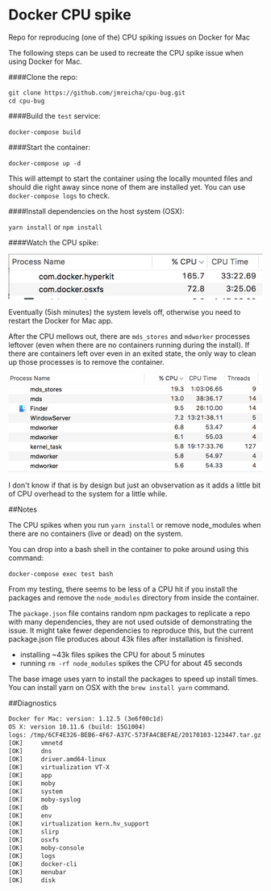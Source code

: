 # Docker CPU spike

Repo for reproducing (one of the) CPU spiking issues on Docker for Mac

The following steps can be used to recreate the CPU spike issue when using
Docker for Mac.

####Clone the repo:

```
git clone https://github.com/jmreicha/cpu-bug.git
cd cpu-bug
```

####Build the `test` service:

`docker-compose build`

####Start the container:

`docker-compose up -d`

This will attempt to start the container using the locally mounted files and
should die right away since none of them are installed yet.  You can use
`docker-compose logs` to check.

####Install dependencies on the host system (OSX):

`yarn install` or `npm install`

####Watch the CPU spike:

![cpu-spike](./cpu.png)

Eventually (5ish minutes) the system levels off, otherwise you need to restart
the Docker for Mac app.

After the CPU mellows out, there are `mds_stores` and `mdworker` processes leftover (even when there are no containers running during the install).  If there are containers left over even in an exited state, the only way to clean up those processes is to remove the container.

![mds_stores](./mds.png)

I don't know if that is by design but just an obvservation as it adds a little bit of CPU overhead to the system for a little while.

##Notes

The CPU spikes when you run `yarn install` or remove node_modules when there are no containers (live or dead) on the system.

You can drop into a bash shell in the container to poke around using this command:

`docker-compose exec test bash`

From my testing, there seems to be less of a CPU hit if you install the packages and remove the `node_modules` directory from inside the container.

The `package.json` file contains random npm packages to replicate a repo with
many dependencies, they are not used outside of demonstrating the issue.  It
might take fewer dependencies to reproduce this, but the current package.json
file produces about 43k files after installation is finished.

- installing ~43k files spikes the CPU for about 5 minutes
- running `rm -rf node_modules` spikes the CPU for about 45 seconds

The base image uses yarn to install the packages to speed up install times.  You
can install yarn on OSX with the `brew install yarn` command.

##Diagnostics

```
Docker for Mac: version: 1.12.5 (3e6f00c1d)
OS X: version 10.11.6 (build: 15G1004)
logs: /tmp/6CF4E326-BEB6-4F67-A37C-573FA4CBEFAE/20170103-123447.tar.gz
[OK]     vmnetd
[OK]     dns
[OK]     driver.amd64-linux
[OK]     virtualization VT-X
[OK]     app
[OK]     moby
[OK]     system
[OK]     moby-syslog
[OK]     db
[OK]     env
[OK]     virtualization kern.hv_support
[OK]     slirp
[OK]     osxfs
[OK]     moby-console
[OK]     logs
[OK]     docker-cli
[OK]     menubar
[OK]     disk
```
